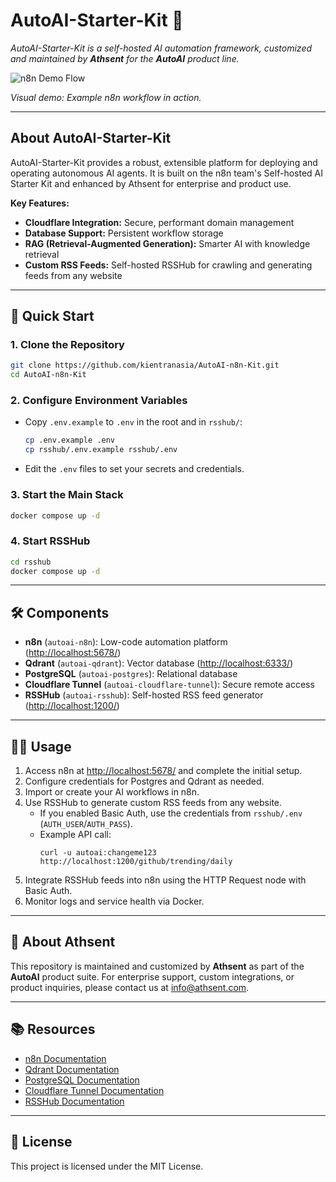 # AutoAI-Starter-Kit 🚀

_AutoAI-Starter-Kit is a self-hosted AI automation framework, customized and maintained by **Athsent** for the **AutoAI** product line._

![n8n Demo Flow](assets/n8n-demo.gif)

*Visual demo: Example n8n workflow in action.*

---

## About AutoAI-Starter-Kit

AutoAI-Starter-Kit provides a robust, extensible platform for deploying and operating autonomous AI agents. It is built on the n8n team's Self-hosted AI Starter Kit and enhanced by Athsent for enterprise and product use.

**Key Features:**
- **Cloudflare Integration:** Secure, performant domain management
- **Database Support:** Persistent workflow storage
- **RAG (Retrieval-Augmented Generation):** Smarter AI with knowledge retrieval
- **Custom RSS Feeds:** Self-hosted RSSHub for crawling and generating feeds from any website

---

## 🚀 Quick Start

### 1. Clone the Repository

```bash
git clone https://github.com/kientranasia/AutoAI-n8n-Kit.git
cd AutoAI-n8n-Kit
```

### 2. Configure Environment Variables

- Copy `.env.example` to `.env` in the root and in `rsshub/`:
  ```bash
  cp .env.example .env
  cp rsshub/.env.example rsshub/.env
  ```
- Edit the `.env` files to set your secrets and credentials.

### 3. Start the Main Stack

```bash
docker compose up -d
```

### 4. Start RSSHub

```bash
cd rsshub
docker compose up -d
```

---

## 🛠️ Components

- **n8n** (`autoai-n8n`): Low-code automation platform ([http://localhost:5678/](http://localhost:5678/))
- **Qdrant** (`autoai-qdrant`): Vector database ([http://localhost:6333/](http://localhost:6333/))
- **PostgreSQL** (`autoai-postgres`): Relational database
- **Cloudflare Tunnel** (`autoai-cloudflare-tunnel`): Secure remote access
- **RSSHub** (`autoai-rsshub`): Self-hosted RSS feed generator ([http://localhost:1200/](http://localhost:1200/))

---

## 🧑‍💻 Usage

1. Access n8n at [http://localhost:5678/](http://localhost:5678/) and complete the initial setup.
2. Configure credentials for Postgres and Qdrant as needed.
3. Import or create your AI workflows in n8n.
4. Use RSSHub to generate custom RSS feeds from any website.  
   - If you enabled Basic Auth, use the credentials from `rsshub/.env` (`AUTH_USER`/`AUTH_PASS`).
   - Example API call:  
     ```
     curl -u autoai:changeme123 http://localhost:1200/github/trending/daily
     ```
5. Integrate RSSHub feeds into n8n using the HTTP Request node with Basic Auth.
6. Monitor logs and service health via Docker.

---

## 🏢 About Athsent

This repository is maintained and customized by **Athsent** as part of the **AutoAI** product suite. For enterprise support, custom integrations, or product inquiries, please contact us at [info@athsent.com](mailto:info@athsent.com).

---

## 📚 Resources

- [n8n Documentation](https://docs.n8n.io/)
- [Qdrant Documentation](https://qdrant.tech/)
- [PostgreSQL Documentation](https://www.postgresql.org/)
- [Cloudflare Tunnel Documentation](https://developers.cloudflare.com/cloudflare-one/connections/connect-apps/)
- [RSSHub Documentation](https://docs.rsshub.app/)

---

## 📝 License

This project is licensed under the MIT License.
